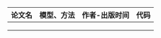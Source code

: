 | 论文名 | 模型、方法 | 作者-出版时间 | 代码 |
| :----: | :--------: | :-----------: | :--: |
|        |            |               |      |
|        |            |               |      |
|        |            |               |      |

